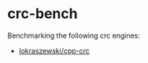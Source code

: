# crc-bench
Benchmarking the following crc engines:
* [lokraszewski/cpp-crc](https://github.com/lokraszewski/cpp-crc)

